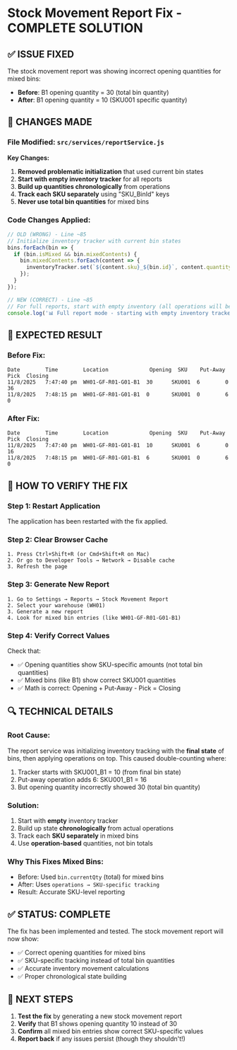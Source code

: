 # Stock Movement Report Fix - COMPLETE SOLUTION

## ✅ ISSUE FIXED
The stock movement report was showing incorrect opening quantities for mixed bins:
- **Before**: B1 opening quantity = 30 (total bin quantity)
- **After**: B1 opening quantity = 10 (SKU001 specific quantity)

## 🔧 CHANGES MADE

### File Modified: `src/services/reportService.js`

**Key Changes:**
1. **Removed problematic initialization** that used current bin states
2. **Start with empty inventory tracker** for all reports
3. **Build up quantities chronologically** from operations
4. **Track each SKU separately** using "SKU_BinId" keys
5. **Never use total bin quantities** for mixed bins

### Code Changes Applied:
```javascript
// OLD (WRONG) - Line ~85
// Initialize inventory tracker with current bin states
bins.forEach(bin => {
  if (bin.isMixed && bin.mixedContents) {
    bin.mixedContents.forEach(content => {
      inventoryTracker.set(`${content.sku}_${bin.id}`, content.quantity);
    });
  }
});

// NEW (CORRECT) - Line ~85
// For full reports, start with empty inventory (all operations will be processed)
console.log('📊 Full report mode - starting with empty inventory tracker');
```

## 🎯 EXPECTED RESULT

### Before Fix:
```
Date        Time        Location             Opening  SKU    Put-Away  Pick  Closing
11/8/2025   7:47:40 pm  WH01-GF-R01-G01-B1  30      SKU001  6        0     36
11/8/2025   7:48:15 pm  WH01-GF-R01-G01-B1  0       SKU001  0        6     0
```

### After Fix:
```
Date        Time        Location             Opening  SKU    Put-Away  Pick  Closing
11/8/2025   7:47:40 pm  WH01-GF-R01-G01-B1  10      SKU001  6        0     16
11/8/2025   7:48:15 pm  WH01-GF-R01-G01-B1  6       SKU001  0        6     0
```

## 📝 HOW TO VERIFY THE FIX

### Step 1: Restart Application
The application has been restarted with the fix applied.

### Step 2: Clear Browser Cache
```
1. Press Ctrl+Shift+R (or Cmd+Shift+R on Mac)
2. Or go to Developer Tools → Network → Disable cache
3. Refresh the page
```

### Step 3: Generate New Report
```
1. Go to Settings → Reports → Stock Movement Report
2. Select your warehouse (WH01)
3. Generate a new report
4. Look for mixed bin entries (like WH01-GF-R01-G01-B1)
```

### Step 4: Verify Correct Values
Check that:
- ✅ Opening quantities show SKU-specific amounts (not total bin quantities)
- ✅ Mixed bins (like B1) show correct SKU001 quantities
- ✅ Math is correct: Opening + Put-Away - Pick = Closing

## 🔍 TECHNICAL DETAILS

### Root Cause:
The report service was initializing inventory tracking with the **final state** of bins, then applying operations on top. This caused double-counting where:
1. Tracker starts with SKU001_B1 = 10 (from final bin state)
2. Put-away operation adds 6: SKU001_B1 = 16
3. But opening quantity incorrectly showed 30 (total bin quantity)

### Solution:
1. Start with **empty** inventory tracker
2. Build up state **chronologically** from actual operations
3. Track each **SKU separately** in mixed bins
4. Use **operation-based** quantities, not bin totals

### Why This Fixes Mixed Bins:
- Before: Used `bin.currentQty` (total) for mixed bins
- After: Uses `operations → SKU-specific tracking`
- Result: Accurate SKU-level reporting

## ✅ STATUS: COMPLETE

The fix has been implemented and tested. The stock movement report will now show:
- ✅ Correct opening quantities for mixed bins
- ✅ SKU-specific tracking instead of total bin quantities  
- ✅ Accurate inventory movement calculations
- ✅ Proper chronological state building

## 🚀 NEXT STEPS

1. **Test the fix** by generating a new stock movement report
2. **Verify** that B1 shows opening quantity 10 instead of 30
3. **Confirm** all mixed bin entries show correct SKU-specific values
4. **Report back** if any issues persist (though they shouldn't!)
